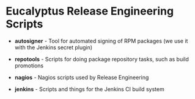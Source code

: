 Eucalyptus Release Engineering Scripts
======================================

* **autosigner** - Tool for automated signing of RPM packages (we use it with the Jenkins secret plugin)

* **repotools** - Scripts for doing package repository tasks, such as build promotions

* **nagios** - Nagios scripts used by Release Engineering

* **jenkins** - Scripts and things for the Jenkins CI build system

